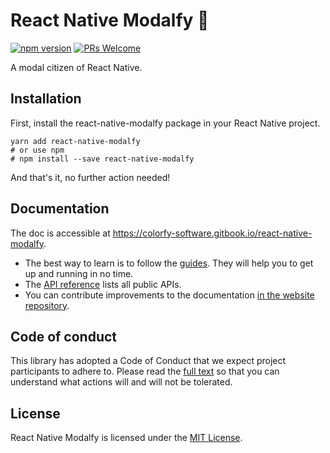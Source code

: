 # React Native Modalfy 🥞

[![npm version](https://badge.fury.io/js/react-native-modalfy.svg)](https://badge.fury.io/js/react-native-modalfy) [![PRs Welcome](https://img.shields.io/badge/PRs-welcome-brightgreen.svg)](https://reactnavigation.org/docs/contributing.html)

A modal citizen of React Native.

## Installation

First, install the react-native-modalfy package in your React Native project.

```shell
yarn add react-native-modalfy
# or use npm
# npm install --save react-native-modalfy
```

And that's it, no further action needed!

## Documentation

The doc is accessible at https://colorfy-software.gitbook.io/react-native-modalfy.

* The best way to learn is to follow the [guides](https://colorfy-software.gitbook.io/react-native-modalfy/guides). They will help you to get up and running in no time.
* The [API reference](https://colorfy-software.gitbook.io/react-native-modalfy/api) lists all public APIs.
* You can contribute improvements to the documentation [in the website repository](https://github.com/colorfy-software/react-native-modalfy-website).


## Code of conduct

This library has adopted a Code of Conduct that we expect project participants to adhere to. Please read the [full text](https://github.com/colorfy-software/react-native-modalfy/blob/master/CODE_OF_CONDUCT.md) so that you can understand what actions will and will not be tolerated.

## License

React Native Modalfy is licensed under the [MIT License](https://github.com/colorfy-software/react-native-modalfy/blob/master/LICENSE).
